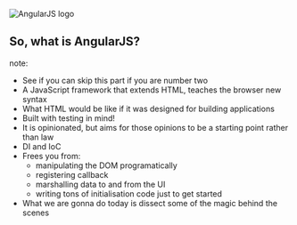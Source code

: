 ![AngularJS logo](img/angular-logo.png)
##  So, what is AngularJS?

note:
- See if you can skip this part if you are number two
- A JavaScript framework that extends HTML, teaches the browser new syntax
- What HTML would be like if it was designed for building applications
- Built with testing in mind!
- It is opinionated, but aims for those opinions to be a starting point rather
  than law
- DI and IoC
- Frees you from:
    - manipulating the DOM programatically
    - registering callback
    - marshalling data to and from the UI
    - writing tons of initialisation code just to get started
- What we are gonna do today is dissect some of the magic behind the scenes
